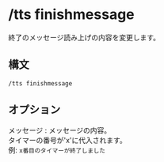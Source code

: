 # /tts finishmessage 
終了のメッセージ読み上げの内容を変更します。
## 構文
```
/tts finishmessage 
```
## オプション
メッセージ
: メッセージの内容。  
タイマーの番号が'x'に代入されます。  
例: `x番目のタイマーが終了しました`

